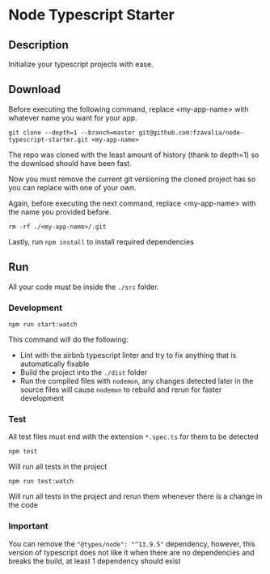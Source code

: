 # Node Typescript Starter

## Description 

Initialize your typescript projects with ease.

## Download

Before executing the following command, replace \<my-app-name\> with whatever name you want for your app.

`git clone --depth=1 --branch=master git@github.com:fzavalia/node-typescript-starter.git <my-app-name>`

The repo was cloned with the least amount of history (thank to depth=1) so the download should have been fast.

Now you must remove the current git versioning the cloned project  has so you can replace with one of your own.

Again, before executing the next command, replace \<my-app-name\> with the name you provided before.

`rm -rf ./<my-app-name>/.git`

Lastly, run `npm install` to install required dependencies

## Run

All your code must be inside the `./src` folder.

### Development

`npm run start:watch`

This command will do the following:

- Lint with the airbnb typescript linter and try to fix anything that is automatically fixable
- Build the project into the `./dist` folder
- Run the compiled files with `nodemon`, any changes detected later in the source files will cause `nodemon` to rebuild and rerun for faster development

### Test

All test files must end with the extension `*.spec.ts` for them to be detected

`npm test`

Will run all tests in the project

`npm run test:watch`

Will run all tests in the project and rerun them whenever there is a change in the code

### Important

You can remove the `"@types/node": "^13.9.5"` dependency, however, this version of typescript does not like it when there are no dependencies and breaks the build, at least 1 dependency should exist
